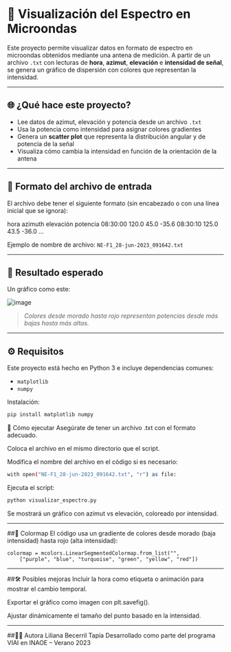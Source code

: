 # 📡 Visualización del Espectro en Microondas

Este proyecto permite visualizar datos en formato de espectro en microondas obtenidos mediante una antena de medición. A partir de un archivo `.txt` con lecturas de **hora**, **azimut**, **elevación** e **intensidad de señal**, se genera un gráfico de dispersión con colores que representan la intensidad.

---

## 🌐 ¿Qué hace este proyecto?

- Lee datos de azimut, elevación y potencia desde un archivo `.txt`
- Usa la potencia como intensidad para asignar colores gradientes
- Genera un **scatter plot** que representa la distribución angular y de potencia de la señal
- Visualiza cómo cambia la intensidad en función de la orientación de la antena

---

## 📄 Formato del archivo de entrada

El archivo debe tener el siguiente formato (sin encabezado o con una línea inicial que se ignora):

hora azimuth elevación potencia
08:30:00 120.0 45.0 -35.6
08:30:10 125.0 43.5 -36.0
...

Ejemplo de nombre de archivo: `NE-F1_28-jun-2023_091642.txt`

---

## 🎯 Resultado esperado

Un gráfico como este:

![image](https://github.com/user-attachments/assets/7b8c1d43-2c27-4231-bdca-e148ca0eb8a0)


> *Colores desde morado hasta rojo representan potencias desde más bajas hasta más altas.*

---

## ⚙️ Requisitos

Este proyecto está hecho en Python 3 e incluye dependencias comunes:

- `matplotlib`
- `numpy`

Instalación:

```bash
pip install matplotlib numpy
```
🚀 Cómo ejecutar
Asegúrate de tener un archivo .txt con el formato adecuado.

Coloca el archivo en el mismo directorio que el script.

Modifica el nombre del archivo en el código si es necesario:

```bash
with open("NE-F1_28-jun-2023_091642.txt", "r") as file:
```
Ejecuta el script:
```bash
python visualizar_espectro.py
```
Se mostrará un gráfico con azimut vs elevación, coloreado por intensidad.

---

##🎨 Colormap
El código usa un gradiente de colores desde morado (baja intensidad) hasta rojo (alta intensidad):

```
colormap = mcolors.LinearSegmentedColormap.from_list("", 
    ["purple", "blue", "turquoise", "green", "yellow", "red"])
```
---

##🛠️ Posibles mejoras
Incluir la hora como etiqueta o animación para mostrar el cambio temporal.

Exportar el gráfico como imagen con plt.savefig().

Ajustar dinámicamente el tamaño del punto basado en la intensidad.

---

##👩‍🚀 Autora
Liliana Becerril Tapia
Desarrollado como parte del programa VIAI en INAOE – Verano 2023
